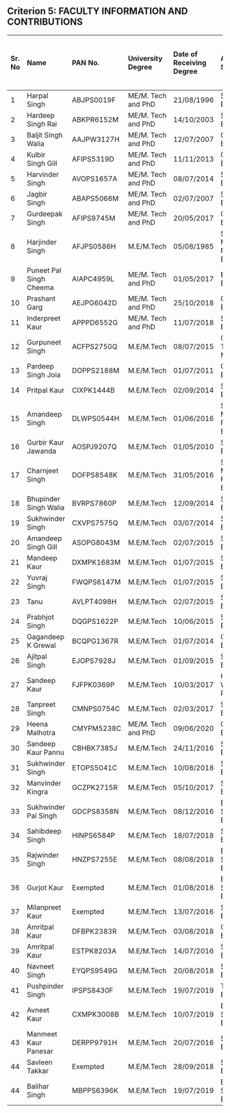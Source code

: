 

## Criterion 5:	FACULTY INFORMATION AND CONTRIBUTIONS



| **Sr. No** | **Name**                | **PAN No.** | **University Degree** | **Date of Receiving Degree** | **Area of Specialization**              | **Research Paper Publications** | **Ph.D.** **Guidance** | **Faculty receiving Ph.D. during the assessment year** | **Current Designation** | **Date (Designated as Prof / Assoc. Prof.)** | **Initial Date of Joining** | **Association Type** | **At present work in the Institution** |
|:-----------|:------------------------|:------------|:----------------------|:-----------------------------|:----------------------------------------|:--------------------------------|:-----------------------|:-------------------------------------------------------|:------------------------|:---------------------------------------------|:----------------------------|:---------------------|:---------------------------------------|
| 1          | Harpal Singh            | ABJPS0019F  | ME/M. Tech and PhD    | 21/08/1996                   | Structural Engineering                  | 57                              | 5                      |                                                        | Professor               | 17/11/1998                                   | 17/11/1998                  | Regular              | Yes                                    |
| 2          | Hardeep Singh Rai       | ABKPR6152M  | ME/M. Tech and PhD    | 14/10/2003                   | Structural Engineering                  | 60                              | 11                     | 4                                                      | Professor               | 02/08/2004                                   | 02/01/1996                  | Regular              | Yes                                    |
| 3          | Baljit Singh Walia      | AAJPW3127H  | ME/M. Tech and PhD    | 12/07/2007                   | Geo Tech. Engineering                   | 28                              | 4                      | 2                                                      | Professor               | 18/02/2013                                   | 23/01/1986                  | Regular              | No                                     |
| 4          | Kulbir Singh Gill       | AFIPS5319D  | ME/M. Tech and PhD    | 11/11/2013                   | Geo Tech. Engineering                   | 53                              | 1                      | 1                                                      | Professor               |                                              | 21/09/1984                  | Regular              | No                                     |
| 5          | Harvinder Singh         | AVOPS1657A  | ME/M. Tech and PhD    | 08/07/2014                   | Structural Engineering                  | 66                              | 10                     | 1                                                      | Professor               |                                              | 29/01/2001                  | Regular              | Yes                                    |
| 6          | Jagbir Singh            | ABAPS5066M  | ME/M. Tech and PhD    | 02/07/2007                   | Structural Engineering                  | 30                              | 4                      | 2                                                      | Professor               |                                              | 16/08/2007                  | Regular              | Yes                                    |
| 7          | Gurdeepak Singh         | AFIPS9745M  | ME/M. Tech and PhD    | 20/05/2017                   | Geo Tech. Engineering                   | 35                              |                        |                                                        | Associate Professor     | 02/08/2010                                   | 11/08/1994                  | Regular              | Yes                                    |
| 8          | Harjinder Singh         | AFJPS0586H  | M.E/M.Tech            | 05/08/1985                   | Soil Mechanics & Foundation Engineering | 3                               |                        |                                                        | Associate Professor     |                                              | 25/07/1983                  | Regular              | No                                     |
| 9          | Puneet Pal Singh Cheema | AIAPC4959L  | ME/M. Tech and PhD    | 01/05/2017                   | Energy & Environment                    | 32                              | 2                      |                                                        | Assistant Professor     |                                              | 01/07/2006                  | Regular              | Yes                                    |
| 10         | Prashant Garg           | AEJPG6042D  | ME/M. Tech and PhD    | 25/10/2018                   | Geo Tech. Engineering                   | 40                              |                        |                                                        | Assistant Professor     |                                              | 01/07/2006                  | Regular              | Yes                                    |
| 11         | Inderpreet Kaur         | APPPD6552G  | ME/M. Tech and PhD    | 11/07/2018                   | Structural Engineering                  | 20                              |                        |                                                        | Assistant Professor     |                                              | 05/08/2008                  | Regular              | Yes                                    |
| 12         | Gurpuneet Singh         | ACFPS2750Q  | M.E/M.Tech            | 08/07/2015                   | Construction Technology & Management    | 6                               |                        |                                                        | Assistant Professor     |                                              | 02/08/2011                  | Regular              | Yes                                    |
| 13         | Pardeep Singh Joia      | DOPPS2188M  | M.E/M.Tech            | 01/07/2011                   | Geo Tech. Engineering                   | 8                               |                        |                                                        | Assistant Professor     |                                              | 08/08/2011                  | Regular              | Yes                                    |
| 14         | Pritpal Kaur            | CIXPK1444B  | M.E/M.Tech            | 02/09/2014                   | Structural Engineering                  | 4                               |                        |                                                        | Assistant Professor     |                                              | 20/12/2011                  | Regular              | Yes                                    |
| 15         | Amandeep Singh          | DLWPS0544H  | M.E/M.Tech            | 01/06/2016                   | Soil Mechanics & Foundation Engineering | 9                               |                        |                                                        | Assistant Professor     |                                              | 23/12/2011                  | Regular              | Yes                                    |
| 16         | Gurbir Kaur Jawanda     | AOSPJ9207Q  | M.E/M.Tech            | 01/05/2010                   | Structural Engineering                  | 3                               |                        |                                                        | Assistant Professor     |                                              | 01/08/2012                  | Regular              | No                                     |
| 17         | Charnjeet Singh         | DOFPS8548K  | M.E/M.Tech            | 31/05/2016                   | Soil Mechanics & Foundation Engineering | 13                              |                        |                                                        | Assistant Professor     |                                              | 01/08/2012                  | Regular              | Yes                                    |
| 18         | Bhupinder Singh Walia   | BVRPS7860P  | M.E/M.Tech            | 12/09/2014                   | Structural Engineering                  | 0                               |                        |                                                        | Assistant Professor     |                                              | 14/08/2013                  | Regular              | Yes                                    |
| 19         | Sukhwinder Singh        | CXVPS7575Q  | M.E/M.Tech            | 03/07/2014                   | Structural Engineering                  | 4                               |                        |                                                        | Assistant Professor     |                                              | 30/01/2014                  | Regular              | Yes                                    |
| 20         | Amandeep Singh Gill     | ASOPG8043M  | M.E/M.Tech            | 02/07/2015                   | Structural Engineering                  | 3                               |                        |                                                        | Assistant Professor     |                                              | 02/02/2015                  | Regular              | No                                     |
| 21         | Mandeep Kaur            | DXMPK1683M  | M.E/M.Tech            | 01/07/2015                   | Structural Engineering                  | 2                               |                        |                                                        | Assistant Professor     |                                              | 02/02/2015                  | Regular              | Yes                                    |
| 22         | Yuvraj Singh            | FWQPS6147M  | M.E/M.Tech            | 01/07/2015                   | Structural Engineering                  | 12                              |                        |                                                        | Assistant Professor     |                                              | 03/08/2015                  | Regular              | Yes                                    |
| 23         | Tanu                    | AVLPT4098H  | M.E/M.Tech            | 02/07/2015                   | Structural Engineering                  | 4                               |                        |                                                        | Assistant Professor     |                                              | 03/08/2015                  | Regular              | No                                     |
| 24         | Prabhjot Singh          | DQGPS1622P  | M.E/M.Tech            | 10/06/2015                   | Structural Engineering                  | 3                               |                        |                                                        | Assistant Professor     |                                              | 12/08/2015                  | Regular              | Yes                                    |
| 25         | Gagandeep K Grewal      | BCQPG1367R  | M.E/M.Tech            | 01/07/2014                   | Geo Tech. Engineering                   | 6                               |                        |                                                        | Assistant Professor     |                                              | 18/01/2016                  | Regular              | Yes                                    |
| 26         | Ajitpal Singh           | EJOPS7928J  | M.E/M.Tech            | 01/09/2015                   | Structural Engineering                  | 1                               |                        |                                                        | Assistant Professor     |                                              | 18/01/2016                  | Regular              | Yes                                    |
| 27         | Sandeep Kaur            | FJFPK0369P  | M.E/M.Tech            | 10/03/2017                   | Hydrology & Water Resources             | 3                               |                        |                                                        | Assistant Professor     |                                              | 02/08/2017                  | Regular              | Yes                                    |
| 28         | Tanpreet Singh          | CMNPS0754C  | M.E/M.Tech            | 02/03/2017                   | Structural Engineering                  | 14                              |                        |                                                        | Assistant Professor     |                                              | 02/08/2017                  | Regular              | Yes                                    |
| 29         | Heena Malhotra          | CMYPM5238C  | ME/M. Tech and PhD    | 09/06/2020                   | Geo Tech. Engineering                   | 17                              |                        |                                                        | Assistant Professor     |                                              | 26/02/2018                  | Regular              | Yes                                    |
| 30         | Sandeep Kaur Pannu      | CBHBK7385J  | M.E/M.Tech            | 24/11/2016                   | Structural Engineering                  | 3                               |                        |                                                        | Assistant Professor     |                                              | 12/03/2018                  | Regular              | No                                     |
| 31         | Sukhwinder Singh        | ETOPS5041C  | M.E/M.Tech            | 10/08/2018                   | Structural Engineering                  | 4                               |                        |                                                        | Assistant Professor     |                                              | 16/08/2018                  | Regular              | Yes                                    |
| 32         | Manvinder Kingra        | GCZPK2715R  | M.E/M.Tech            | 05/10/2017                   | Structural Engineering                  | 0                               |                        |                                                        | Assistant Professor     |                                              | 20/07/2019                  | Regular              | Yes                                    |
| 33         | Sukhwinder Pal Singh    | GDCPS8358N  | M.E/M.Tech            | 08/12/2016                   | Environmental Science and Engineering   | 3                               |                        |                                                        | Assistant Professor     |                                              | 18/07/2018                  | Regular              | Yes                                    |
| 34         | Sahibdeep Singh         | HINPS6584P  | M.E/M.Tech            | 18/07/2018                   | Structural Engineering                  | 2                               |                        |                                                        | Assistant Professor     |                                              | 16/08/2018                  | Contractual          | No                                     |
| 35         | Rajwinder Singh         | HNZPS7255E  | M.E/M.Tech            | 08/08/2018                   | Environmental Science and Engineering   | 5                               |                        |                                                        | Assistant Professor     |                                              | 16/08/2018                  | Contractual          | No                                     |
| 36         | Gurjot Kaur             | Exempted    | M.E/M.Tech            | 01/08/2018                   | Environmental Science and Engineering   | 1                               |                        |                                                        | Assistant Professor     |                                              | 16/08/2018                  | Contractual          | No                                     |
| 37         | Milanpreet Kaur         | Exempted    | M.E/M.Tech            | 13/07/2016                   | Structural Engineering                  | 2                               |                        |                                                        | Assistant Professor     |                                              | 08/01/2019                  | Contractual          | No                                     |
| 38         | Amritpal Kaur           | DFBPK2383R  | M.E/M.Tech            | 03/08/2018                   | Geo Tech. Engineering                   | 3                               |                        |                                                        | Assistant Professor     |                                              | 08/01/2019                  | Regular              | No                                     |
| 39         | Amritpal Kaur           | ESTPK8203A  | M.E/M.Tech            | 14/07/2016                   | Structural Engineering                  | 1                               |                        |                                                        | Assistant Professor     |                                              | 01/08/2016                  | Regular              | No                                     |
| 40         | Navneet Singh           | EYQPS9549G  | M.E/M.Tech            | 20/08/2018                   | Structural Engineering                  | 5                               |                        |                                                        | Assistant Professor     |                                              | 19/08/2019                  | Regular              | Yes                                    |
| 41         | Pushpinder Singh        | IPSPS8430F  | M.E/M.Tech            | 19/07/2019                   | Transportation Engineering              | 1                               |                        |                                                        | Assistant Professor     |                                              | 19/08/2019                  | Regular              | No                                     |
| 42         | Avneet Kaur             | CXMPK3008B  | M.E/M.Tech            | 10/07/2019                   | Environmental Science and Engineering   | 2                               |                        |                                                        | Assistant Professor     |                                              | 24/07/2019                  | Regular              | Yes                                    |
| 43         | Manmeet Kaur Panesar    | DERPP9791H  | M.E/M.Tech            | 20/07/2016                   | Structural Engineering                  | 3                               |                        |                                                        | Assistant Professor     |                                              | 19/08/2019                  | Regular              | No                                     |
| 44         | Savleen Takkar          | Exempted    | M.E/M.Tech            | 28/09/2018                   | Structural Engineering                  | 3                               |                        |                                                        | Assistant Professor     |                                              | 19/08/2019                  | Regular              | Yes                                    |
| 44         | Balihar Singh           | MBPPS6396K  | M.E/M.Tech            | 19/07/2019                   | Environmental Science and Engineering   | 3                               |                        |                                                        | Assistant Professor     |                                              | 24/07/2019                  | Regular              | Yes                                    |
